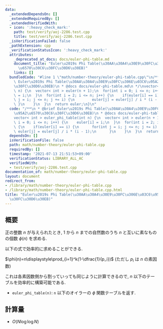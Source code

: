 ```yaml
---
data:
  _extendedDependsOn: []
  _extendedRequiredBy: []
  _extendedVerifiedWith:
  - icon: ':heavy_check_mark:'
    path: test/verify/aoj-2286.test.cpp
    title: test/verify/aoj-2286.test.cpp
  _isVerificationFailed: false
  _pathExtension: cpp
  _verificationStatusIcon: ':heavy_check_mark:'
  attributes:
    _deprecated_at_docs: docs/euler-phi-table.md
    document_title: "Euler\u2019s Phi Table(\u30AA\u30A4\u30E9\u30FC\u306E\u03C6\u95A2\
      \u6570\u30C6\u30FC\u30D6\u30EB)"
    links: []
  bundledCode: "#line 1 \"math/number-theory/euler-phi-table.cpp\"\n/**\n * @brief\
    \ Euler\u2019s Phi Table(\u30AA\u30A4\u30E9\u30FC\u306E\u03C6\u95A2\u6570\u30C6\
    \u30FC\u30D6\u30EB)\n * @docs docs/euler-phi-table.md\n */\nvector< int > euler_phi_table(int\
    \ n) {\n  vector< int > euler(n + 1);\n  for(int i = 0; i <= n; i++) {\n    euler[i]\
    \ = i;\n  }\n  for(int i = 2; i <= n; i++) {\n    if(euler[i] == i) {\n      for(int\
    \ j = i; j <= n; j += i) {\n        euler[j] = euler[j] / i * (i - 1);\n     \
    \ }\n    }\n  }\n  return euler;\n}\n"
  code: "/**\n * @brief Euler\u2019s Phi Table(\u30AA\u30A4\u30E9\u30FC\u306E\u03C6\
    \u95A2\u6570\u30C6\u30FC\u30D6\u30EB)\n * @docs docs/euler-phi-table.md\n */\n\
    vector< int > euler_phi_table(int n) {\n  vector< int > euler(n + 1);\n  for(int\
    \ i = 0; i <= n; i++) {\n    euler[i] = i;\n  }\n  for(int i = 2; i <= n; i++)\
    \ {\n    if(euler[i] == i) {\n      for(int j = i; j <= n; j += i) {\n       \
    \ euler[j] = euler[j] / i * (i - 1);\n      }\n    }\n  }\n  return euler;\n}\n"
  dependsOn: []
  isVerificationFile: false
  path: math/number-theory/euler-phi-table.cpp
  requiredBy: []
  timestamp: '2021-07-13 21:51:53+09:00'
  verificationStatus: LIBRARY_ALL_AC
  verifiedWith:
  - test/verify/aoj-2286.test.cpp
documentation_of: math/number-theory/euler-phi-table.cpp
layout: document
redirect_from:
- /library/math/number-theory/euler-phi-table.cpp
- /library/math/number-theory/euler-phi-table.cpp.html
title: "Euler\u2019s Phi Table(\u30AA\u30A4\u30E9\u30FC\u306E\u03C6\u95A2\u6570\u30C6\
  \u30FC\u30D6\u30EB)"
---
```

## 概要

正の整数 $n$ が与えられたとき, $1$ から $n$ までの自然数のうち $n$ と互いに素なものの個数 $\phi(n)$ を求める.

以下の式で効率的に求めることができる.

$\phi(n)=n\displaystyle\prod_{i=1}^k(1-\dfrac{1}{p_i})$ (ただし $p_i$ は $n$ の素因数)

これは各素因数側から割っていっても同じように計算できるので, $n$ 以下のテーブルを効率的に構築可能である.

* `euler_phi_table(n)`: `n` 以下のオイラーの $\phi$ 関数テーブルを返す.

## 計算量

* $O(N \log \log N)$
